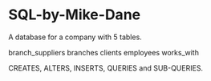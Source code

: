 # SQL-by-Mike-Dane

A database for a company with 5 tables.

branch_suppliers
branches
clients
employees
works_with

CREATES, ALTERS, INSERTS, QUERIES and SUB-QUERIES.
